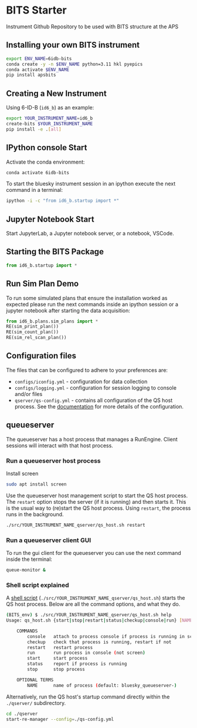 # BITS Starter

Instrument Github Repository to be used with BITS structure at the APS


## Installing your own BITS instrument

```bash
export ENV_NAME=6idb-bits
conda create -y -n $ENV_NAME python=3.11 hkl pyepics
conda activate $ENV_NAME
pip install apsbits
```


## Creating a New Instrument
Using 6-ID-B (`id6_b`) as an example:

```bash
export YOUR_INSTRUMENT_NAME=id6_b
create-bits $YOUR_INSTRUMENT_NAME
pip install -e .[all]
```


## IPython console Start

Activate the conda environment:

```bash
conda activate 6idb-bits
```

To start the bluesky instrument session in an ipython execute the next command in a terminal:

```bash
ipython -i -c "from id6_b.startup import *"
```

## Jupyter Notebook Start
Start JupyterLab, a Jupyter notebook server, or a notebook, VSCode.

## Starting the BITS Package

```py
from id6_b.startup import *
```

## Run Sim Plan Demo

To run some simulated plans that ensure the installation worked as expected
please run the next commands inside an ipython session or a jupyter notebook
after starting the data acquisition:

```py
from id6_b.plans.sim_plans import *
RE(sim_print_plan())
RE(sim_count_plan())
RE(sim_rel_scan_plan())
```

## Configuration files

The files that can be configured to adhere to your preferences are:

- `configs/iconfig.yml` - configuration for data collection
- `configs/logging.yml` - configuration for session logging to console and/or files
- `qserver/qs-config.yml`    - contains all configuration of the QS host process. See the [documentation](https://blueskyproject.io/bluesky-queueserver/manager_config.html) for more details of the configuration.

## queueserver

The queueserver has a host process that manages a RunEngine. Client sessions
will interact with that host process.

### Run a queueserver host process

Install screen

```bash
sudo apt install screen
```

Use the queueserver host management script to start the QS host process.  The
`restart` option stops the server (if it is running) and then starts it.  This is
the usual way to (re)start the QS host process. Using `restart`, the process
runs in the background.

```bash
./src/YOUR_INSTRUMENT_NAME_qserver/qs_host.sh restart
```

### Run a queueserver client GUI

To run the gui client for the queueserver you can use the next command inside the terminal:

```bash
queue-monitor &
```

### Shell script explained

A [shell script](https://github.com/BCDA-APS/BITS/blob/main/src/apsbits/demo_qserver/qs_host.sh) (`./src/YOUR_INSTRUMENT_NAME_qserver/qs_host.sh`) starts the QS host process. Below
are all the command options, and what they do.

```bash
(BITS_env) $ ./src/YOUR_INSTRUMENT_NAME_qserver/qs_host.sh help
Usage: qs_host.sh {start|stop|restart|status|checkup|console|run} [NAME]

    COMMANDS
        console   attach to process console if process is running in screen
        checkup   check that process is running, restart if not
        restart   restart process
        run       run process in console (not screen)
        start     start process
        status    report if process is running
        stop      stop process

    OPTIONAL TERMS
        NAME      name of process (default: bluesky_queueserver-)
```

Alternatively, run the QS host's startup command directly within the `./qserver/`
subdirectory.

```bash
cd ./qserver
start-re-manager --config=./qs-config.yml
```
